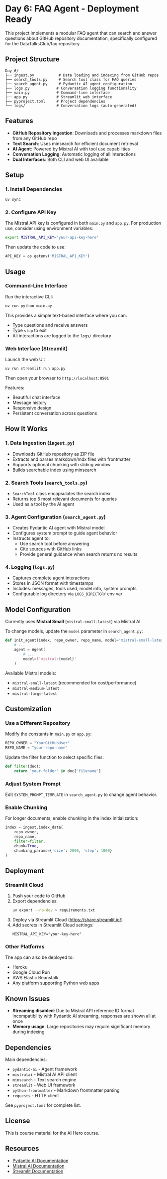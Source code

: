 # Day 6: FAQ Agent - Deployment Ready

This project implements a modular FAQ agent that can search and answer questions about GitHub repository documentation, specifically configured for the DataTalksClub/faq repository.

## Project Structure

```
Day_6/
├── ingest.py           # Data loading and indexing from GitHub repos
├── search_tools.py     # Search tool class for FAQ queries
├── search_agent.py     # Pydantic AI agent configuration
├── logs.py            # Conversation logging functionality
├── main.py            # Command-line interface
├── app.py             # Streamlit web interface
├── pyproject.toml     # Project dependencies
└── logs/              # Conversation logs (auto-generated)
```

## Features

- **GitHub Repository Ingestion**: Downloads and processes markdown files from any GitHub repo
- **Text Search**: Uses minsearch for efficient document retrieval
- **AI Agent**: Powered by Mistral AI with tool use capabilities
- **Conversation Logging**: Automatic logging of all interactions
- **Dual Interfaces**: Both CLI and web UI available

## Setup

### 1. Install Dependencies

```bash
uv sync
```

### 2. Configure API Key

The Mistral API key is configured in both `main.py` and `app.py`. For production use, consider using environment variables:

```bash
export MISTRAL_API_KEY="your-api-key-here"
```

Then update the code to use:
```python
API_KEY = os.getenv('MISTRAL_API_KEY')
```

## Usage

### Command-Line Interface

Run the interactive CLI:

```bash
uv run python main.py
```

This provides a simple text-based interface where you can:
- Type questions and receive answers
- Type `stop` to exit
- All interactions are logged to the `logs/` directory

### Web Interface (Streamlit)

Launch the web UI:

```bash
uv run streamlit run app.py
```

Then open your browser to `http://localhost:8501`

Features:
- Beautiful chat interface
- Message history
- Responsive design
- Persistent conversation across questions

## How It Works

### 1. Data Ingestion (`ingest.py`)

- Downloads GitHub repository as ZIP file
- Extracts and parses markdown/mdx files with frontmatter
- Supports optional chunking with sliding window
- Builds searchable index using minsearch

### 2. Search Tools (`search_tools.py`)

- `SearchTool` class encapsulates the search index
- Returns top 5 most relevant documents for queries
- Used as a tool by the AI agent

### 3. Agent Configuration (`search_agent.py`)

- Creates Pydantic AI agent with Mistral model
- Configures system prompt to guide agent behavior
- Instructs agent to:
  - Use search tool before answering
  - Cite sources with GitHub links
  - Provide general guidance when search returns no results

### 4. Logging (`logs.py`)

- Captures complete agent interactions
- Stores in JSON format with timestamps
- Includes: messages, tools used, model info, system prompts
- Configurable log directory via `LOGS_DIRECTORY` env var

## Model Configuration

Currently uses **Mistral Small** (`mistral-small-latest`) via Mistral AI.

To change models, update the `model` parameter in `search_agent.py`:

```python
def init_agent(index, repo_owner, repo_name, model='mistral-small-latest'):
    # ...
    agent = Agent(
        # ...
        model=f'mistral:{model}'
    )
```

Available Mistral models:
- `mistral-small-latest` (recommended for cost/performance)
- `mistral-medium-latest`
- `mistral-large-latest`

## Customization

### Use a Different Repository

Modify the constants in `main.py` or `app.py`:

```python
REPO_OWNER = "YourGitHubUser"
REPO_NAME = "your-repo-name"
```

Update the filter function to select specific files:

```python
def filter(doc):
    return 'your-folder' in doc['filename']
```

### Adjust System Prompt

Edit `SYSTEM_PROMPT_TEMPLATE` in `search_agent.py` to change agent behavior.

### Enable Chunking

For longer documents, enable chunking in the index initialization:

```python
index = ingest.index_data(
    repo_owner,
    repo_name,
    filter=filter,
    chunk=True,
    chunking_params={'size': 2000, 'step': 1000}
)
```

## Deployment

### Streamlit Cloud

1. Push your code to GitHub
2. Export dependencies:
   ```bash
   uv export --no-dev > requirements.txt
   ```
3. Deploy via Streamlit Cloud (https://share.streamlit.io/)
4. Add secrets in Streamlit Cloud settings:
   ```
   MISTRAL_API_KEY="your-key-here"
   ```

### Other Platforms

The app can also be deployed to:
- Heroku
- Google Cloud Run
- AWS Elastic Beanstalk
- Any platform supporting Python web apps

## Known Issues

- **Streaming disabled**: Due to Mistral API reference ID format incompatibility with Pydantic AI streaming, responses are shown all at once
- **Memory usage**: Large repositories may require significant memory during indexing

## Dependencies

Main dependencies:
- `pydantic-ai` - Agent framework
- `mistralai` - Mistral AI API client
- `minsearch` - Text search engine
- `streamlit` - Web UI framework
- `python-frontmatter` - Markdown frontmatter parsing
- `requests` - HTTP client

See `pyproject.toml` for complete list.

## License

This is course material for the AI Hero course.

## Resources
- [Pydantic AI Documentation](https://ai.pydantic.dev/)
- [Mistral AI Documentation](https://docs.mistral.ai/)
- [Streamlit Documentation](https://docs.streamlit.io/)
